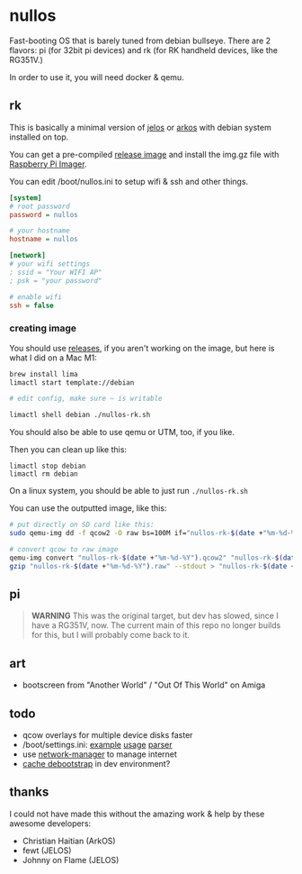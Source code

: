 # nullos

Fast-booting OS that is barely tuned from debian bullseye. There are 2 flavors: pi (for 32bit pi devices) and rk (for RK handheld devices, like the RG351V.)

In order to use it, you will need docker & qemu.

## rk

This is basically a minimal version of [jelos](https://github.com/JustEnoughLinuxOS/distribution) or [arkos](https://github.com/christianhaitian/arkos) with debian system installed on top.

You can get a pre-compiled [release image](https://github.com/notnullgames/nullos/releases) and install the img.gz file with [Raspberry Pi Imager](https://www.raspberrypi.com/software/).

You can edit /boot/nullos.ini to setup wifi & ssh and other things.

```ini
[system]
# root password
password = nullos

# your hostname
hostname = nullos

[network]
# your wifi settings
; ssid = "Your WIFI AP"
; psk = "your password"

# enable wifi
ssh = false
```

### creating image

You should use [releases](https://github.com/notnullgames/nullos/releases), if you aren't working on the image, but here is what I did on a Mac M1:

```sh
brew install lima
limactl start template://debian

# edit config, make sure ~ is writable

limactl shell debian ./nullos-rk.sh
```

You should also be able to use qemu or UTM, too, if you like.

Then you can clean up like this:

```
limactl stop debian
limactl rm debian
```

On a linux system, you should be able to just run `./nullos-rk.sh`

You can use the outputted image, like this:

```sh
# put directly on SD card like this:
sudo qemu-img dd -f qcow2 -O raw bs=100M if="nullos-rk-$(date +"%m-%d-%Y").qcow2" of=/dev/disk4

# convert qcow to raw image
qemu-img convert "nullos-rk-$(date +"%m-%d-%Y").qcow2" "nullos-rk-$(date +"%m-%d-%Y").raw"
gzip "nullos-rk-$(date +"%m-%d-%Y").raw" --stdout > "nullos-rk-$(date +"%m-%d-%Y").img.gz"
```


## pi

> **WARNING** This was the original target, but dev has slowed, since I have a RG351V, now. The current main of this repo no longer builds for this, but I will probably come back to it.


## art

- bootscreen from "Another World" / "Out Of This World" on Amiga


## todo

- qcow overlays for multiple device disks faster
- /boot/settings.ini: [example](https://github.com/JustEnoughLinuxOS/distribution/blob/main/packages/jelos/config/system/configs/system.cfg) [usage](https://github.com/JustEnoughLinuxOS/distribution/blob/main/packages/jelos/sources/scripts/wifictl) [parser](https://github.com/JustEnoughLinuxOS/distribution/blob/main/packages/jelos/profile.d/02-distribution#L17)
- use [network-manager](https://www.npmjs.com/package/node-network-manager) to manage internet
- [cache debootstrap](http://cheesehead-techblog.blogspot.com/2012/01/local-file-cache-to-speed-up.html) in dev environment?

## thanks

I could not have made this without the amazing work & help by these awesome developers:

- Christian Haitian (ArkOS)
- fewt (JELOS)
- Johnny on Flame (JELOS)
